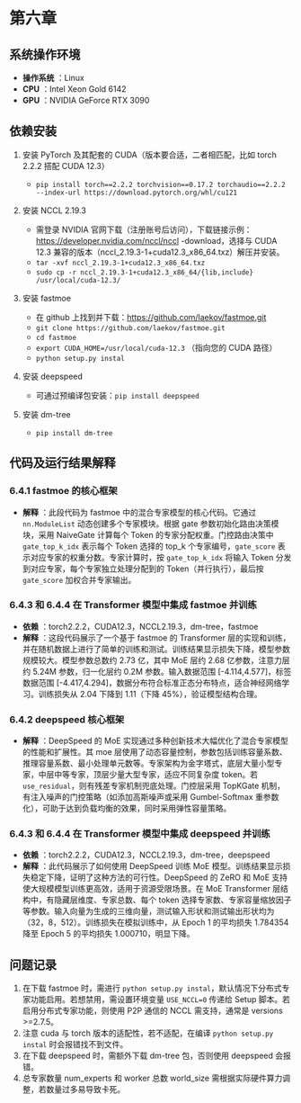 # 第六章

## 系统操作环境

  * **操作系统** ：Linux
  * **CPU** ：Intel Xeon Gold 6142
  * **GPU** ：NVIDIA GeForce RTX 3090

## 依赖安装

  1. 安装 PyTorch 及其配套的 CUDA（版本要合适，二者相匹配，比如 torch 2.2.2 搭配 CUDA 12.3）
     * `pip install torch==2.2.2 torchvision==0.17.2 torchaudio==2.2.2 --index-url https://download.pytorch.org/whl/cu121`

  2. 安装 NCCL 2.19.3
     * 需登录 NVIDIA 官网下载（注册账号后访问），下载链接示例：<https://developer.nvidia.com/nccl/nccl> \-download，选择与 CUDA 12.3 兼容的版本（nccl_2.19.3-1+cuda12.3_x86_64.txz）解压并安装。
     * `tar -xvf nccl_2.19.3-1+cuda12.3_x86_64.txz`
     * `sudo cp -r nccl_2.19.3-1+cuda12.3_x86_64/{lib,include} /usr/local/cuda-12.3/`

  3. 安装 fastmoe
     * 在 github 上找到并下载：<https://github.com/laekov/fastmoe.git>
     * `git clone https://github.com/laekov/fastmoe.git`
     * `cd fastmoe`
     * `export CUDA_HOME=/usr/local/cuda-12.3` （指向您的 CUDA 路径）
     * `python setup.py instal`

  4. 安装 deepspeed
     * 可通过预编译包安装：`pip install deepspeed`

  5. 安装 dm-tree
     * `pip install dm-tree`

## 代码及运行结果解释

### 6.4.1 fastmoe 的核心框架

  * **解释** ：此段代码为 fastmoe 中的混合专家模型的核心代码。它通过 `nn.ModuleList` 动态创建多个专家模块。根据 gate 参数初始化路由决策模块，采用 NaiveGate 计算每个 Token 的专家分配权重。门控路由决策中 `gate_top_k_idx` 表示每个 Token 选择的 top_k 个专家编号，`gate_score` 表示对应专家的权重分数。专家计算时，按 `gate_top_k_idx` 将输入 Token 分发到对应专家，每个专家独立处理分配到的 Token（并行执行），最后按 `gate_score` 加权合并专家输出。

### 6.4.3 和 6.4.4 在 Transformer 模型中集成 fastmoe 并训练

  * **依赖** ：torch2.2.2，CUDA12.3，NCCL2.19.3，dm-tree，fastmoe
  * **解释** ：这段代码展示了一个基于 fastmoe 的 Transformer 层的实现和训练，并在随机数据上进行了简单的训练和测试。训练结果显示损失下降，模型参数规模较大。模型参数总数约 2.73 亿，其中 MoE 层约 2.68 亿参数，注意力层约 5.24M 参数，归一化层约 0.2M 参数。输入数据范围 [-4.114,4.577]，标签数据范围 [-4.417,4.294]，数据分布符合标准正态分布特点，适合神经网络学习。训练损失从 2.04 下降到 1.11（下降 45%），验证模型结构合理。

### 6.4.2 deepspeed 核心框架

  * **解释** ：DeepSpeed 的 MoE 实现通过多种创新技术大幅优化了混合专家模型的性能和扩展性。其 moe 层使用了动态容量控制，参数包括训练容量系数、推理容量系数、最小处理单元数等。专家架构为金字塔式，底层大量小型专家，中层中等专家，顶层少量大型专家，适应不同复杂度 token。若 `use_residual`，则有残差专家机制兜底处理。门控层采用 TopKGate 机制，有注入噪声的门控策略（如添加高斯噪声或采用 Gumbel-Softmax 重参数化），可助于达到负载均衡的效果，同时采用弹性容量策略。

### 6.4.3 和 6.4.4 在 Transformer 模型中集成 deepspeed 并训练

  * **依赖** ：torch2.2.2，CUDA12.3，NCCL2.19.3，dm-tree，deepspeed
  * **解释** ：此代码展示了如何使用 DeepSpeed 训练 MoE 模型。训练结果显示损失稳定下降，证明了这种方法的可行性。DeepSpeed 的 ZeRO 和 MoE 支持使大规模模型训练更高效，适用于资源受限场景。在 MoE Transformer 层结构中，有隐藏层维度、专家总数、每个 token 选择专家数、专家容量缩放因子等参数。输入向量为生成的三维向量，测试输入形状和测试输出形状均为（32，8，512）。训练损失在模拟训练中，从 Epoch 1 的平均损失 1.784354 降至 Epoch 5 的平均损失 1.000710，明显下降。

## 问题记录

  1. 在下载 fastmoe 时，需进行 `python setup.py instal`，默认情况下分布式专家功能启用。若想禁用，需设置环境变量 `USE_NCCL=0` 传递给 Setup 脚本。若启用分布式专家功能，则使用 P2P 通信的 NCCL 需支持，通常是 versions >=2.7.5。
  2. 注意 cuda 与 torch 版本的适配性，若不适配，在编译 `python setup.py instal` 时会报错找不到文件。
  3. 在下载 deepspeed 时，需额外下载 dm-tree 包，否则使用 deepspeed 会报错。
  4. 总专家数量 num_experts 和 worker 总数 world_size 需根据实际硬件算力调整，若数量过多易导致卡死。
